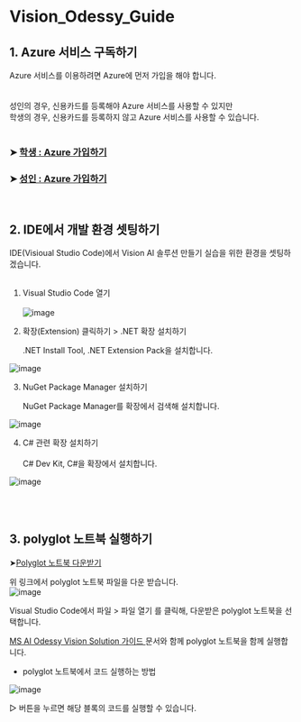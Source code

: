 # Vision_Odessy_Guide

## 1. Azure 서비스 구독하기
Azure 서비스를 이용하려면 Azure에 먼저 가입을 해야 합니다.  
<br>  
성인의 경우, 신용카드를 등록해야 Azure 서비스를 사용할 수 있지만  
학생의 경우, 신용카드를 등록하지 않고 Azure 서비스를 사용할 수 있습니다.  
<br>  
### ➤ [학생 : Azure 가입하기](https://github.com/pmj-chosim/howtomake_azureforstudents)  
### ➤ [성인 : Azure 가입하기](https://azure.microsoft.com/ko-kr/get-started/azure-portal)   
<br>  

## 2. IDE에서 개발 환경 셋팅하기  
IDE(Visioual Studio Code)에서 Vision AI 솔루션 만들기 실습을 위한 환경을 셋팅하겠습니다.  
<br>  
1. Visual Studio Code 열기  <br>  
![image](https://github.com/pmj-chosim/Vision_Odessy_Guide/assets/114579651/fbcc2166-53c0-47ef-a4fe-1b1837d37971)

2. 확장(Extension) 클릭하기 > .NET 확장 설치하기 <br>
     
   .NET Install Tool, .NET Extension Pack을 설치합니다.
     
![image](https://github.com/pmj-chosim/Vision_Odessy_Guide/assets/114579651/455d028f-b39e-4b28-92cb-376fba1a1111)  

3. NuGet Package Manager 설치하기  <br>
     
   NuGet Package Manager를 확장에서 검색해 설치합니다.
     
![image](https://github.com/pmj-chosim/Vision_Odessy_Guide/assets/114579651/9e33e0eb-8c26-42e9-b54b-2d7a0fd0edee)  

4. C# 관련 확장 설치하기 <br>  
  C# Dev Kit, C#을 확장에서 설치합니다.
  
![image](https://github.com/pmj-chosim/Vision_Odessy_Guide/assets/114579651/2cfd5875-c919-4e89-836b-ea6ed6015bdf)

<br>
<br>  

## 3. polyglot 노트북 실행하기  
  
➤[Polyglot 노트북 다운받기](https://github.com/pmj-chosim/Vision_Odessy_Guide/blob/main/VisionAIDemo.ipynb)   

위 링크에서 polyglot 노트북 파일을 다운 받습니다.  
![image](https://github.com/pmj-chosim/Vision_Odessy_Guide/assets/114579651/14f9b64d-cbd5-4db2-b8c1-a6285457b355)  

Visual Studio Code에서 파일 > 파일 열기 를 클릭해, 다운받은 polyglot 노트북을 선택합니다.  

[MS AI Odessy Vision Solution 가이드 ](https://learn.microsoft.com/ko-kr/training/challenges?id=ac42a113-3959-4e04-ba27-328567df7051&WT.mc_id=cloudskillschallenge_ac42a113-3959-4e04-ba27-328567df7051&ocid=Odyssey24_csc_fsi_India_wwl) 문서와 함께 polyglot 노트북을 함께 실행합니다.  


* polyglot 노트북에서 코드 실행하는 방법
  
![image](https://github.com/pmj-chosim/Vision_Odessy_Guide/assets/114579651/a12adf03-b790-43b2-9d48-ac945d387909)  
  
▷ 버튼을 누르면 해당 블록의 코드를 실행할 수 있습니다.







